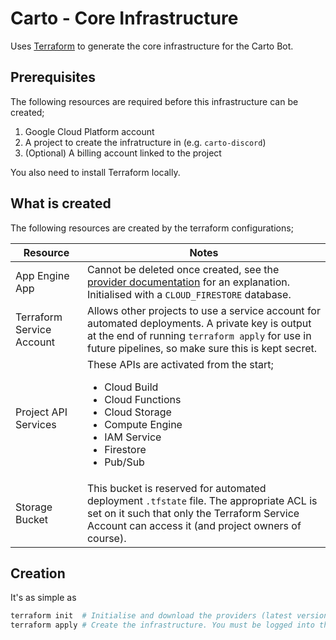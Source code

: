 # Carto - Core Infrastructure

Uses [Terraform](terraform.io) to generate the core infrastructure for the Carto Bot.

## Prerequisites

The following resources are required before this infrastructure can be created;

1. Google Cloud Platform account
2. A project to create the infratructure in (e.g. `carto-discord`)
3. (Optional) A billing account linked to the project

You also need to install Terraform locally.

## What is created

The following resources are created by the terraform configurations;

| Resource                  | Notes                                                                                                                                                                                                                                      |
| ------------------------- | ------------------------------------------------------------------------------------------------------------------------------------------------------------------------------------------------------------------------------------------ |
| App Engine App            | Cannot be deleted once created, see the [provider documentation](https://registry.terraform.io/providers/hashicorp/google/latest/docs/resources/app_engine_application) for an explanation. Initialised with a `CLOUD_FIRESTORE` database. |
| Terraform Service Account | Allows other projects to use a service account for automated deployments. A private key is output at the end of running `terraform apply` for use in future pipelines, so make sure this is kept secret.                                   |
| Project API Services      | These APIs are activated from the start; <br/><ul><li>Cloud Build</li><li>Cloud Functions</li><li>Cloud Storage</li><li>Compute Engine</li><li>IAM Service</li><li>Firestore</li><li>Pub/Sub</li></ul>                                     |
| Storage Bucket            | This bucket is reserved for automated deployment `.tfstate` file. The appropriate ACL is set on it such that only the Terraform Service Account can access it (and project owners of course).                                              |

## Creation

It's as simple as

```bash
terraform init  # Initialise and download the providers (latest version)
terraform apply # Create the infrastructure. You must be logged into the gcloud cli
```
